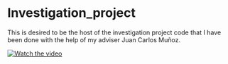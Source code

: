 # Investigation_project
This is desired to be the host of the investigation project code that I have been done with the help of my adviser Juan Carlos Muñoz.


[![Watch the video](https://i.imgur.com/vKb2F1B.png)](https://youtu.be/vt5fpE0bzSY)
